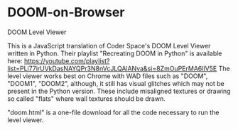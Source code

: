 # DOOM-on-Browser
DOOM Level Viewer

This is a JavaScript translation of Coder Space's DOOM Level Viewer written in Python.
Their playlist "Recreating DOOM in Python" is available here: https://youtube.com/playlist?list=PLi77irUVkDasNAYQPr3N8nVcJLQAlANva&si=8ZmOuPErMA6IlV5E
The level viewer works best on Chrome with WAD files such as "DOOM", "DOOM1", "DOOM2", although, it still has visual glitches which may not be present in the Python version. These include misaligned textures or drawing so called "flats" where wall textures should be drawn.

"doom.html" is a one-file download for all the code necessary to run the level viewer.
